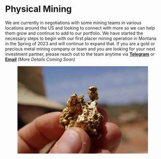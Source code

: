 # Physical Mining

We are currently in negotiations with some mining teams in various locations around the US and looking to connect with more so we can help them grow and continue to add to our portfolio. We have started the necessary steps to begin with our first placer mining operation in Montana in the Spring of 2023 and will continue to expand that. If you are a gold or precious metal mining company or team and you are looking for your next investment partner, please reach out to the team anytime via [**Telegram**](https://t.me/DefiGold\_Official) or [**Email**](mailto:team@defigold.io) _(More Details Coming Soon)_

<figure><img src="../.gitbook/assets/Bacteria-with-Midas-touch-for-GeologyPage.jpg" alt=""><figcaption></figcaption></figure>

